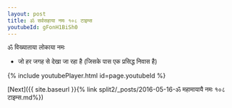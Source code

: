 ```yaml
---
layout: post
title: ॐ सर्वसहाया नमः १०८ टाइम्स
youtubeId: gFonH1BiSh0
---
```

 
 
 ॐ विख्याताया लोकाया नमः  
 
 -  जो हर जगह से देखा जा रहा है (जिसके पास एक प्रसिद्ध निवास है) 
 
  
 
  
 
 
 
 
 
 


{% include youtubePlayer.html id=page.youtubeId %}
 
[Next]({{ site.baseurl }}{% link  split2/_posts/2016-05-16-ॐ महामायायै नमः १०८ टाइम्स.md%})
 
